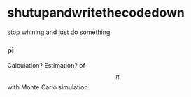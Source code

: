 # shutupandwritethecodedown
stop whining and just do something

### pi
Calculation? Estimation? of $$\pi$$ with Monte Carlo simulation.
